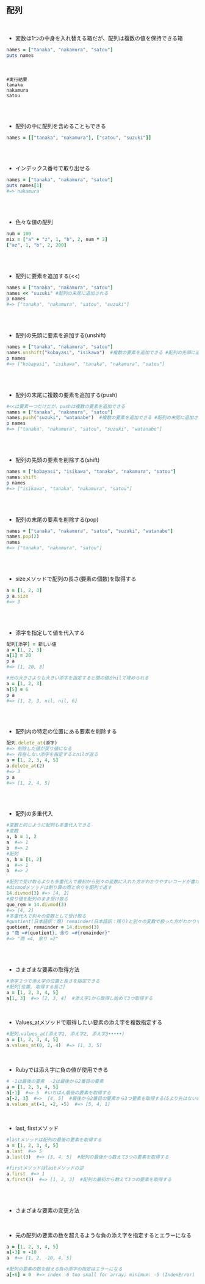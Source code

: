 ## 配列
<br>

- 変数は1つの中身を入れ替える箱だが、配列は複数の値を保持できる箱  
```rb
names = ["tanaka", "nakamura", "satou"]
puts names
```
<br>

```
#実行結果
tanaka
nakamura                                         
satou   
```
<br>
<br>

- 配列の中に配列を含めることもできる  
```rb
names = [["tanaka", "nakamura"], ["satou", "suzuki"]]
```
<br>
<br>

- インデックス番号で取り出せる  
```rb
names = ["tanaka", "nakamura", "satou"]
puts names[1]
#=> nakamura
```
<br>
<br>

- 色々な値の配列 
```rb
num = 100
mix = ["a" + "z", 1, "b", 2, num * 2]
["az", 1, "b", 2, 200]
```
<br>
<br>

- 配列に要素を追加する(<<)  
```rb
names = ["tanaka", "nakamura", "satou"]
names << "suzuki" #配列の末尾に追加される
p names
#=> ["tanaka", "nakamura", "satou", "suzuki"]
```
<br>
<br>

- 配列の先頭に要素を追加する(unshift)  
```rb
names = ["tanaka", "nakamura", "satou"]
names.unshift("kobayasi", "isikawa")  #複数の要素を追加できる #配列の先頭に追加される 
p names
#=> ["kobayasi", "isikawa", "tanaka", "nakamura", "satou"]
```
<br>
<br>

- 配列の末尾に複数の要素を追加する(push)
```rb
#<<は要素一つだけだが、pushは複数の要素を追加できる
names = ["tanaka", "nakamura", "satou"]
names.push("suzuki", "watanabe")  #複数の要素を追加できる #配列の末尾に追加される 
p names
#=> ["tanaka", "nakamura", "satou", "suzuki", "watanabe"]
```
<br>
<br>

- 配列の先頭の要素を削除する(shift)  
```rb
names = ["kobayasi", "isikawa", "tanaka", "nakamura", "satou"]
names.shift
p names
#=> ["isikawa", "tanaka", "nakamura", "satou"]
```
<br>
<br>

- 配列の末尾の要素を削除する(pop)  
```rb
names = ["tanaka", "nakamura", "satou", "suzuki", "watanabe"]
names.pop(2)
names
#=> ["tanaka", "nakamura", "satou"]
```
<br>
<br>

- sizeメソッドで配列の長さ(要素の個数)を取得する  
```rb
a = [1, 2, 3]
p a.size
#=> 3
```
<br>
<br>

- 添字を指定して値を代入する  
```rb
配列[添字] = 新しい値
a = [1, 2, 3]
a[1] = 20
p a
#=> [1, 20, 3]

#元の大きさよりも大きい添字を指定すると間の値がnilで埋められる
a = [1, 2, 3]
a[5] = 6
p a
#=> [1, 2, 3, nil, nil, 6]
```
<br>
<br>

- 配列内の特定の位置にある要素を削除する  
```rb
配列.delete_at(添字)
#=> 削除した値が戻り値になる
#=> 存在しない添字を指定するとnilが返る
a = [1, 2, 3, 4, 5]
a.delete_at(2)
#=> 3
p a
#=> [1, 2, 4, 5]    
```
<br>
<br>

- 配列の多重代入  
```rb
#変数と同じように配列も多重代入できる
#変数
a, b = 1, 2
a  #=> 1
b  #=> 2
#配列
a, b = [1, 2]
a  #=> 1
b  #=> 2

#配列で受け取るよりも多重代入で最初から別々の変数に入れた方がわかりやすいコードが書ける
#divmodメソッドは割り算の商と余りを配列で返す
14.divmod(3) #=> [4, 2]
#戻り値を配列のまま受け取る
quo_rem = 14.divmod(3)
#=> [4, 2]
#多重代入で別々の変数として受け取る
#quotient(日本語訳：商) remainder(日本語訳：残り)と別々の変数で扱った方がわかりやすいコードが書ける
quotient, remainder = 14.divmod(3)
p "商 =#{quotient}, 余り =#{remainder}"
#=> "商 =4, 余り =2" 
```
<br>
<br>

- さまざまな要素の取得方法  
```rb
#添字２つで添え字の位置と長さを指定できる
#配列[位置, 取得する長さ]
a = [1, 2, 3, 4, 5]
a[1, 3]  #=> [2, 3, 4]  #添え字1から取得し始めて3つ取得する
```
<br>

- Values_atメソッドで取得したい要素の添え字を複数指定する  
```rb
#配列.values_at(添え字1, 添え字2, 添え字3•••••)
a = [1, 2, 3, 4, 5]
a.values_at(0, 2, 4)  #=> [1, 3, 5]
```
<br>

- Rubyでは添え字に負の値が使用できる  
```rb
# -1は最後の要素  -2は最後から2番目の要素
a = [1, 2, 3, 4, 5]
a[-1]  #=> 5  #いちばん最後の要素を取得する
a[-2, 3]  #=>  [4, 5]  #最後から2番目の要素から3つ要素を取得する(5より先はないので2つだけ取得)
a.values_at(-1, -2, -5)  #=> [5, 4, 1]
```
<br>

- last, firstメソッド  
```rb
#lastメソッドは配列の最後の要素を取得する
a = [1, 2, 3, 4, 5]
a.last  #=> 5
a.last(3)  #=> [3, 4, 5]  #配列の最後から数えて3つの要素を取得する

#firstメソッドはlastメソッドの逆
a.first  #=> 1
a.first(3)  #=> [1, 2, 3]  #配列の最初から数えて3つの要素を取得する
```
<br>
<br>

- さまざまな要素の変更方法  
<br>

- 元の配列の要素の数を超えるような負の添え字を指定するとエラーになる  
```rb
a = [1, 2, 3, 4, 5]
a[-3] = -10
a  #=> [1, 2, -10, 4, 5]

#配列の要素の数を超える負の添字の指定はエラーになる
a[-6] = 0  #=> index -6 too small for array; minimum: -5 (IndexError)
```